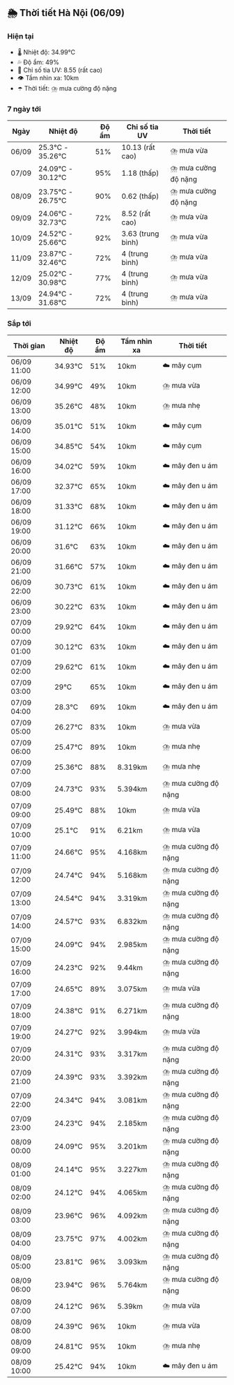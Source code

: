 ## 🌦️ Thời tiết Hà Nội (06/09)

### Hiện tại

- 🌡️ Nhiệt độ: 34.99℃
- 💦 Độ ẩm: 49%
- 🌟 Chỉ số tia UV: 8.55 (rất cao)
- 👁️ Tầm nhìn xa: 10km
- ☂️ Thời tiết: ⛈️ mưa cường độ nặng

### 7 ngày tới

| Ngày | Nhiệt độ | Độ ẩm | Chỉ số tia UV | Thời tiết |
| --- | --- | --- | --- | --- |
| 06/09 | 25.3℃ - 35.26℃ | 51% | 10.13 (rất cao) | ⛈️ mưa vừa |
| 07/09 | 24.09℃ - 30.12℃ | 95% | 1.18 (thấp) | ⛈️ mưa cường độ nặng |
| 08/09 | 23.75℃ - 26.75℃ | 90% | 0.62 (thấp) | ⛈️ mưa cường độ nặng |
| 09/09 | 24.06℃ - 32.73℃ | 72% | 8.52 (rất cao) | ⛈️ mưa vừa |
| 10/09 | 24.52℃ - 25.66℃ | 92% | 3.63 (trung bình) | ⛈️ mưa vừa |
| 11/09 | 23.87℃ - 32.46℃ | 72% | 4 (trung bình) | ⛈️ mưa vừa |
| 12/09 | 25.02℃ - 30.98℃ | 77% | 4 (trung bình) | ⛈️ mưa vừa |
| 13/09 | 24.94℃ - 31.68℃ | 72% | 4 (trung bình) | ⛈️ mưa vừa |

### Sắp tới

| Thời gian | Nhiệt độ | Độ ẩm | Tầm nhìn xa | Thời tiết |
| --- | --- | --- | --- | --- |
| 06/09 11:00 | 34.93℃ | 51% | 10km | ☁️ mây cụm |
| 06/09 12:00 | 34.99℃ | 49% | 10km | ⛈️ mưa vừa |
| 06/09 13:00 | 35.26℃ | 48% | 10km | ⛈️ mưa nhẹ |
| 06/09 14:00 | 35.01℃ | 51% | 10km | ☁️ mây cụm |
| 06/09 15:00 | 34.85℃ | 54% | 10km | ☁️ mây cụm |
| 06/09 16:00 | 34.02℃ | 59% | 10km | ☁️ mây đen u ám |
| 06/09 17:00 | 32.37℃ | 65% | 10km | ☁️ mây đen u ám |
| 06/09 18:00 | 31.33℃ | 68% | 10km | ☁️ mây đen u ám |
| 06/09 19:00 | 31.12℃ | 66% | 10km | ☁️ mây đen u ám |
| 06/09 20:00 | 31.6℃ | 63% | 10km | ☁️ mây đen u ám |
| 06/09 21:00 | 31.66℃ | 57% | 10km | ☁️ mây đen u ám |
| 06/09 22:00 | 30.73℃ | 61% | 10km | ☁️ mây đen u ám |
| 06/09 23:00 | 30.22℃ | 63% | 10km | ☁️ mây đen u ám |
| 07/09 00:00 | 29.92℃ | 64% | 10km | ☁️ mây đen u ám |
| 07/09 01:00 | 30.12℃ | 63% | 10km | ☁️ mây đen u ám |
| 07/09 02:00 | 29.62℃ | 61% | 10km | ☁️ mây đen u ám |
| 07/09 03:00 | 29℃ | 65% | 10km | ☁️ mây đen u ám |
| 07/09 04:00 | 28.3℃ | 69% | 10km | ☁️ mây đen u ám |
| 07/09 05:00 | 26.27℃ | 83% | 10km | ⛈️ mưa vừa |
| 07/09 06:00 | 25.47℃ | 89% | 10km | ⛈️ mưa nhẹ |
| 07/09 07:00 | 25.36℃ | 88% | 8.319km | ⛈️ mưa nhẹ |
| 07/09 08:00 | 24.73℃ | 93% | 5.394km | ⛈️ mưa cường độ nặng |
| 07/09 09:00 | 25.49℃ | 88% | 10km | ⛈️ mưa vừa |
| 07/09 10:00 | 25.1℃ | 91% | 6.21km | ⛈️ mưa vừa |
| 07/09 11:00 | 24.66℃ | 95% | 4.168km | ⛈️ mưa cường độ nặng |
| 07/09 12:00 | 24.74℃ | 94% | 5.168km | ⛈️ mưa cường độ nặng |
| 07/09 13:00 | 24.54℃ | 94% | 3.319km | ⛈️ mưa cường độ nặng |
| 07/09 14:00 | 24.57℃ | 93% | 6.832km | ⛈️ mưa cường độ nặng |
| 07/09 15:00 | 24.09℃ | 94% | 2.985km | ⛈️ mưa cường độ nặng |
| 07/09 16:00 | 24.23℃ | 92% | 9.44km | ⛈️ mưa cường độ nặng |
| 07/09 17:00 | 24.65℃ | 89% | 3.075km | ⛈️ mưa vừa |
| 07/09 18:00 | 24.38℃ | 91% | 6.271km | ⛈️ mưa cường độ nặng |
| 07/09 19:00 | 24.27℃ | 92% | 3.994km | ⛈️ mưa vừa |
| 07/09 20:00 | 24.31℃ | 93% | 3.317km | ⛈️ mưa cường độ nặng |
| 07/09 21:00 | 24.39℃ | 93% | 3.392km | ⛈️ mưa cường độ nặng |
| 07/09 22:00 | 24.34℃ | 94% | 3.081km | ⛈️ mưa cường độ nặng |
| 07/09 23:00 | 24.23℃ | 94% | 2.185km | ⛈️ mưa cường độ nặng |
| 08/09 00:00 | 24.09℃ | 95% | 3.201km | ⛈️ mưa cường độ nặng |
| 08/09 01:00 | 24.14℃ | 95% | 3.227km | ⛈️ mưa cường độ nặng |
| 08/09 02:00 | 24.12℃ | 94% | 4.065km | ⛈️ mưa cường độ nặng |
| 08/09 03:00 | 23.96℃ | 96% | 4.092km | ⛈️ mưa cường độ nặng |
| 08/09 04:00 | 23.75℃ | 97% | 4.002km | ⛈️ mưa cường độ nặng |
| 08/09 05:00 | 23.81℃ | 96% | 3.093km | ⛈️ mưa cường độ nặng |
| 08/09 06:00 | 23.94℃ | 96% | 5.764km | ⛈️ mưa cường độ nặng |
| 08/09 07:00 | 24.12℃ | 96% | 5.39km | ⛈️ mưa vừa |
| 08/09 08:00 | 24.39℃ | 96% | 10km | ⛈️ mưa vừa |
| 08/09 09:00 | 24.81℃ | 95% | 10km | ⛈️ mưa nhẹ |
| 08/09 10:00 | 25.42℃ | 94% | 10km | ☁️ mây đen u ám |
